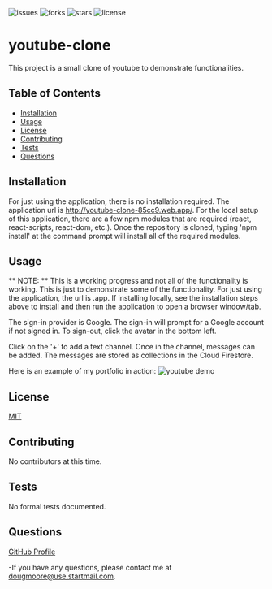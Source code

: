 ![issues](https://img.shields.io/github/issues/AllAroundD/youtube-clone) ![forks](https://img.shields.io/github/forks/AllAroundD/youtube-clone) ![stars](https://img.shields.io/github/stars/AllAroundD/youtube-clone) ![license](https://img.shields.io/github/license/AllAroundD/youtube-clone)

# youtube-clone

This project is a small clone of youtube to demonstrate functionalities.

## Table of Contents

- [Installation](#Installation)
- [Usage](#Usage)
- [License](#License)
- [Contributing](#Contributing)
- [Tests](#Tests)
- [Questions](#Questions)

## Installation

For just using the application, there is no installation required. The application url is http://youtube-clone-85cc9.web.app/.
For the local setup of this application, there are a few npm modules that are required (react, react-scripts, react-dom, etc.). Once the repository is cloned, typing 'npm install' at the command prompt will install all of the required modules.

## Usage

** NOTE: ** This is a working progress and not all of the functionality is working. This is just to demonstrate some of the functionality.
For just using the application, the url is .app.
If installing locally, see the installation steps above to install and then run the application to open a browser window/tab.

The sign-in provider is Google. The sign-in will prompt for a Google account if not signed in. To sign-out, click the avatar in the bottom left.

Click on the '+' to add a text channel.
Once in the channel, messages can be added. The messages are stored as collections in the Cloud Firestore.

Here is an example of my portfolio in action:
![youtube demo](./src/public/assets/img/youtube-clone-demo.gif)

## License

[MIT](LICENSE)

## Contributing

No contributors at this time.

## Tests

No formal tests documented.

## Questions

[GitHub Profile](https://github.com/AllAroundD/)

-If you have any questions, please contact me at [dougmoore@use.startmail.com](mailto:dougmoore@use.startmail.com?subject=[GitHub]%20Source%20Question).
